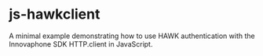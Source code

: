 # js-hawkclient
A minimal example demonstrating how to use HAWK authentication with the Innovaphone SDK HTTP.client in JavaScript.
